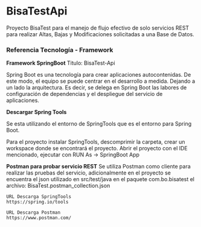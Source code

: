 # BisaTestApi
Proyecto BisaTest para el manejo de flujo efectivo de solo servicios REST para realizar Altas, Bajas y Modificaciones solicitadas a una Base de Datos.


### Referencia Tecnología - Framework

**Framework SpringBoot**
Titulo: BisaTest-Api

Spring Boot es una tecnología para crear aplicaciones autocontenidas.
De este modo, el equipo se puede centrar en el desarrollo a medida. 
Dejando a un lado la arquitectura. 
Es decir, se delega en Spring Boot las labores de configuración de dependencias y el despliegue del servicio de aplicaciones. 

**Descargar Spring Tools**

Se esta utilizando el entorno de SpringTools que es el entorno para Spring Boot.

Para el proyecto instalar SpringTools, descomprimir la carpeta, crear un workspace donde se encontrará el proyecto.
Abrir el proyecto con el IDE mencionado, ejecutar con RUN As -> SpringBoot App

**Postman para probar servicio REST**
Se utiliza Postman como cliente para realizar las pruebas del servicio, adicionalmente en el proyecto se encuentra el json utilizado 
en src/test/java en el paquete com.bo.bisatest el archivo: BisaTest.postman_collection.json
```
URL Descarga SpringTools
https://spring.io/tools

URL Descarga Postman
https://www.postman.com/
